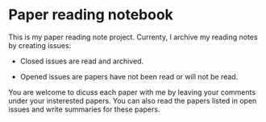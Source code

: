 # Paper reading notebook

This is my paper reading note project. Currenty, I archive my reading notes by creating issues:

- Closed issues are read and archived.

- Opened issues are papers have not been read or will not be read.


You are welcome to dicuss each paper with me by leaving your comments under your insterested papers. 
You can also read the papers listed in open issues and write summaries for these papers.
